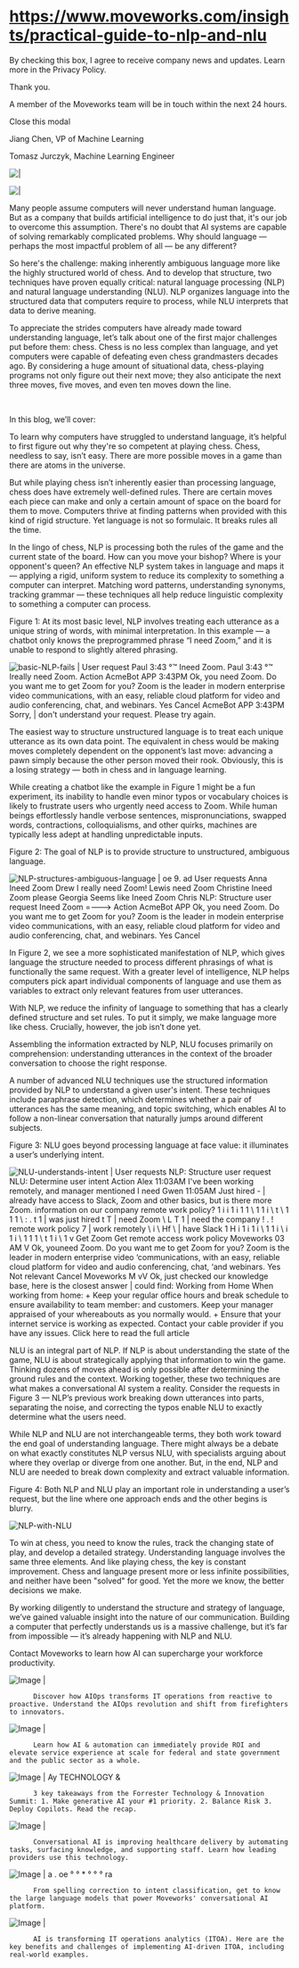 # https://www.moveworks.com/insights/practical-guide-to-nlp-and-nlu

By checking this box, I agree to receive company news and updates. Learn more in the Privacy Policy.

Thank you.

A member of the Moveworks team will be in touch within the next 24 hours.



  Close this modal
  



Jiang Chen, VP of Machine Learning



Tomasz Jurczyk, Machine Learning Engineer


![ | ](https://www.moveworks.com/hubfs/img/blog/20191222-practical-guide-to-nlp-and-nlu/practical-guide-to-nlp-and-nlu.jpg)

![ | ](https://www.moveworks.com/hubfs/img/blog/20191222-practical-guide-to-nlp-and-nlu/practical-guide-to-nlp-and-nlu.jpg)

Many people assume computers will never understand human language. But as a company that builds artificial intelligence to do just that, it's our job to overcome this assumption. There's no doubt that AI systems are capable of solving remarkably complicated problems. Why should language — perhaps the most impactful problem of all — be any different?

So here's the challenge: making inherently ambiguous language more like the highly structured world of chess. And to develop that structure, two techniques have proven equally critical: natural language processing (NLP) and natural language understanding (NLU). NLP organizes language into the structured data that computers require to process, while NLU interprets that data to derive meaning.

To appreciate the strides computers have already made toward understanding language, let’s talk about one of the first major challenges put before them: chess. Chess is no less complex than language, and yet computers were capable of defeating even chess grandmasters decades ago. By considering a huge amount of situational data, chess-playing programs not only figure out their next move; they also anticipate the next three moves, five moves, and even ten moves down the line.

 

In this blog, we’ll cover:

To learn why computers have struggled to understand language, it’s helpful to first figure out why they're so competent at playing chess. Chess, needless to say, isn’t easy. There are more possible moves in a game than there are atoms in the universe.

But while playing chess isn’t inherently easier than processing language, chess does have extremely well-defined rules. There are certain moves each piece can make and only a certain amount of space on the board for them to move. Computers thrive at finding patterns when provided with this kind of rigid structure. Yet language is not so formulaic. It breaks rules all the time.

In the lingo of chess, NLP is processing both the rules of the game and the current state of the board. How can you move your bishop? Where is your opponent's queen? An effective NLP system takes in language and maps it — applying a rigid, uniform system to reduce its complexity to something a computer can interpret. Matching word patterns, understanding synonyms, tracking grammar — these techniques all help reduce linguistic complexity to something a computer can process.

Figure 1: At its most basic level, NLP involves treating each utterance as a unique string of words, with minimal interpretation. In this example — a chatbot only knows the preprogrammed phrase “I need Zoom,” and it is unable to respond to slightly altered phrasing.

![basic-NLP-fails | User request Paul 3:43 °™ Ineed Zoom. Paul 3:43 °™ Ireally need Zoom. Action AcmeBot APP 3:43PM Ok, you need Zoom. Do you want me to get Zoom for you? Zoom is the leader in modern enterprise video communications, with an easy, reliable cloud platform for video and audio conferencing, chat, and webinars. Yes Cancel AcmeBot APP 3:43PM Sorry, | don't understand your request. Please try again.](https://www.moveworks.com/hs-fs/hubfs/img/blog/20191222-practical-guide-to-nlp-and-nlu/basic-NLP-fails.png)

The easiest way to structure unstructured language is to treat each unique utterance as its own data point. The equivalent in chess would be making moves completely dependent on the opponent’s last move: advancing a pawn simply because the other person moved their rook. Obviously, this is a losing strategy — both in chess and in language learning. 

While creating a chatbot like the example in Figure 1 might be a fun experiment, its inability to handle even minor typos or vocabulary choices is likely to frustrate users who urgently need access to Zoom. While human beings effortlessly handle verbose sentences, mispronunciations, swapped words, contractions, colloquialisms, and other quirks, machines are typically less adept at handling unpredictable inputs.

Figure 2: The goal of NLP is to provide structure to unstructured, ambiguous language.

![NLP-structures-ambiguous-language | oe 9. ad User requests Anna Ineed Zoom Drew I really need Zoom! Lewis need Zoom Christine Ineed Zoom please Georgia Seems like Ineed Zoom Chris NLP: Structure user request Ineed Zoom =———> Action AcmeBot APP Ok, you need Zoom. Do you want me to get Zoom for you? Zoom is the leader in modein enterprise video communications, with an easy, reliable cloud platform for video and audio conferencing, chat, and webinars. Yes Cancel](https://www.moveworks.com/hs-fs/hubfs/img/blog/20191222-practical-guide-to-nlp-and-nlu/NLP-structures-ambiguous-language.png)

In Figure 2, we see a more sophisticated manifestation of NLP, which gives language the structure needed to process different phrasings of what is functionally the same request. With a greater level of intelligence, NLP helps computers pick apart individual components of language and use them as variables to extract only relevant features from user utterances.

With NLP, we reduce the infinity of language to something that has a clearly defined structure and set rules. To put it simply, we make language more like chess. Crucially, however, the job isn’t done yet. 

Assembling the information extracted by NLP, NLU focuses primarily on comprehension: understanding utterances in the context of the broader conversation to choose the right response.

A number of advanced NLU techniques use the structured information provided by NLP to understand a given user's intent. These techniques include paraphrase detection, which determines whether a pair of utterances has the same meaning, and topic switching, which enables AI to follow a non-linear conversation that naturally jumps around different subjects.

Figure 3: NLU goes beyond processing language at face value: it illuminates a user’s underlying intent.

![NLU-understands-intent | User requests NLP: Structure user request NLU: Determine user intent Action Alex 11:03AM I've been working remotely, and manager mentioned I need Gwen 11:05AM Just hired - | already have access to Slack, Zoom and other basics, but is there more Zoom. information on our company remote work policy? 1 i i 1 i 1 1 \ 1 1 i \ t \ 1 1 1 \ : . t 1 | was just hired t T | need Zoom \ L T 1 | need the company ! . ! remote work policy 7 | work remotely \ i \ Hf \ | have Slack 1 H i 1 i 1 i \ 1 1 i \ i 1 i \ 1 1 1 \ t 1 i \ 1 v Get Zoom Get remote access work policy Moveworks 03 AM V Ok, youneed Zoom. Do you want me to get Zoom for you? Zoom is the leader in modern enterprise video ‘communications, with an easy, reliable cloud platform for video and audio conferencing, chat, ‘and webinars. Yes Not relevant Cancel Moveworks M vV Ok, just checked our knowledge base, here is the closest answer | could find: Working from Home When working from home: + Keep your regular office hours and break schedule to ensure availability to team member: and customers. Keep your manager appraised of your whereabouts as you normally would. + Ensure that your internet service is working as expected. Contact your cable provider if you have any issues. Click here to read the full article](https://www.moveworks.com/hs-fs/hubfs/img/blog/20191222-practical-guide-to-nlp-and-nlu/NLU-understands-intent.png)

NLU is an integral part of NLP. If NLP is about understanding the state of the game, NLU is about strategically applying that information to win the game. Thinking dozens of moves ahead is only possible after determining the ground rules and the context. Working together, these two techniques are what makes a conversational AI system a reality. Consider the requests in Figure 3 — NLP’s previous work breaking down utterances into parts, separating the noise, and correcting the typos enable NLU to exactly determine what the users need.

While NLP and NLU are not interchangeable terms, they both work toward the end goal of understanding language. There might always be a debate on what exactly constitutes NLP versus NLU, with specialists arguing about where they overlap or diverge from one another. But, in the end, NLP and NLU are needed to break down complexity and extract valuable information.

Figure 4: Both NLP and NLU play an important role in understanding a user’s request, but the line where one approach ends and the other begins is blurry.

![NLP-with-NLU](https://www.moveworks.com/hs-fs/hubfs/img/blog/20191222-practical-guide-to-nlp-and-nlu/NLP-with-NLU.gif?&name=NLP-with-NLU.gif)

To win at chess, you need to know the rules, track the changing state of play, and develop a detailed strategy. Understanding language involves the same three elements. And like playing chess, the key is constant improvement. Chess and language present more or less infinite possibilities, and neither have been "solved" for good. Yet the more we know, the better decisions we make. 

By working diligently to understand the structure and strategy of language, we’ve gained valuable insight into the nature of our communication. Building a computer that perfectly understands us is a massive challenge, but it’s far from impossible — it’s already happening with NLP and NLU.

Contact  Moveworks to learn how AI can supercharge your workforce productivity.

![Image | ](https://www.moveworks.com/hs-fs/hubfs/AIOps-featured-image.png)


          Discover how AIOps transforms IT operations from reactive to proactive. Understand the AIOps revolution and shift from firefighters to innovators.
        

![Image | ](https://www.moveworks.com/hs-fs/hubfs/Public-Sector-Convo-AI.png)


          Learn how AI & automation can immediately provide ROI and elevate service experience at scale for federal and state government and the public sector as a whole.
        

![Image | Ay TECHNOLOGY &](https://www.moveworks.com/hs-fs/hubfs/Forrester%20T%26I%20%281%29.png)


          3 key takeaways from the Forrester Technology & Innovation Summit: 1. Make generative AI your #1 priority. 2. Balance Risk 3. Deploy Copilots. Read the recap.
        

![Image | ](https://www.moveworks.com/hs-fs/hubfs/healthcare-test.png)


          Conversational AI is improving healthcare delivery by automating tasks, surfacing knowledge, and supporting staff. Learn how leading providers use this technology.
        

![Image | a . oe ° ° * ° ° ° ra](https://www.moveworks.com/hs-fs/hubfs/Moveworks_LLM_Feature.png)


          From spelling correction to intent classification, get to know the large language models that power Moveworks' conversational AI platform.
        

![Image | ](https://www.moveworks.com/hs-fs/hubfs/ITOA_feature.png)


          AI is transforming IT operations analytics (ITOA). Here are the key benefits and challenges of implementing AI-driven ITOA, including real-world examples.
        

